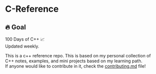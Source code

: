 # C-Reference

## 🔥 Goal
100 Days of C++ 📈  
Updated weekly.

This is a c++ reference repo. This is based on my personal collection of C++ notes, examples, and mini projects based on my learning path.  
If anyone would like to contribute in it, check the [contributing.md](CONTRIBUTING.md) file!
